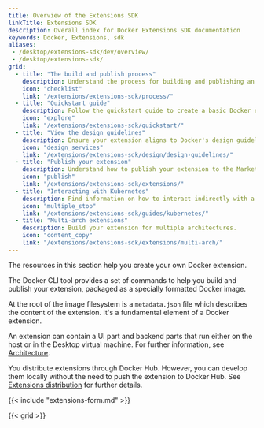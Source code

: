 ```yaml
---
title: Overview of the Extensions SDK
linkTitle: Extensions SDK
description: Overall index for Docker Extensions SDK documentation
keywords: Docker, Extensions, sdk
aliases:
 - /desktop/extensions-sdk/dev/overview/
 - /desktop/extensions-sdk/
grid:
  - title: "The build and publish process"
    description: Understand the process for building and publishing an extension.
    icon: "checklist"
    link: "/extensions/extensions-sdk/process/"
  - title: "Quickstart guide"
    description: Follow the quickstart guide to create a basic Docker extension quickly.
    icon: "explore"
    link: "/extensions/extensions-sdk/quickstart/"
  - title: "View the design guidelines"
    description: Ensure your extension aligns to Docker's design guidelines and principles.
    icon: "design_services"
    link: "/extensions/extensions-sdk/design/design-guidelines/"
  - title: "Publish your extension"
    description: Understand how to publish your extension to the Marketplace.
    icon: "publish"
    link: "/extensions/extensions-sdk/extensions/"
  - title: "Interacting with Kubernetes"
    description: Find information on how to interact indirectly with a Kubernetes cluster from your Docker extension.
    icon: "multiple_stop"
    link: "/extensions/extensions-sdk/guides/kubernetes/"
  - title: "Multi-arch extensions"
    description: Build your extension for multiple architectures.
    icon: "content_copy"
    link: "/extensions/extensions-sdk/extensions/multi-arch/"
---
```


The resources in this section help you create your own Docker extension.

The Docker CLI tool provides a set of commands to help you build and publish your extension, packaged as a 
specially formatted Docker image.

At the root of the image filesystem is a `metadata.json` file which describes the content of the extension. 
It's a fundamental element of a Docker extension.

An extension can contain a UI part and backend parts that run either on the host or in the Desktop virtual machine.
For further information, see [Architecture](architecture/_index.md).

You distribute extensions through Docker Hub. However, you can develop them locally without the need to push 
the extension to Docker Hub. See [Extensions distribution](extensions/DISTRIBUTION.md) for further details.

{{< include "extensions-form.md" >}}

{{< grid >}}
